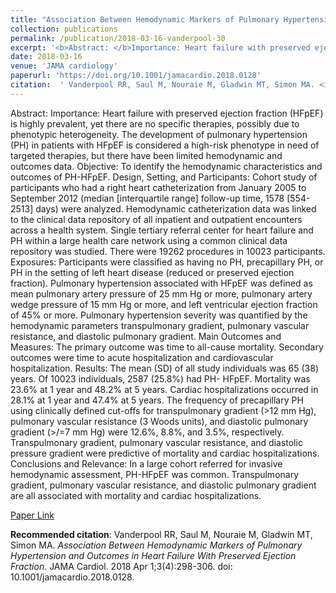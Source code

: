 ```yaml
--- 
title: "Association Between Hemodynamic Markers of Pulmonary Hypertension and Outcomes in Heart Failure With Preserved Ejection Fraction." 
collection: publications 
permalink: /publication/2018-03-16-vanderpool-30 
excerpt: '<b>Abstract: </b>Importance: Heart failure with preserved ejection fraction (HFpEF) is highly prevalent, yet there are no specific therapies, possibly due to phenotypic heterogeneity. The development of pulmonary hypertension (PH) in patients with HFpEF is considered a high-risk phenotype in need of targeted therapies, but there have [...]' 
date: 2018-03-16 
venue: 'JAMA cardiology' 
paperurl: 'https://doi.org/10.1001/jamacardio.2018.0128' 
citation:  ' Vanderpool RR, Saul M, Nouraie M, Gladwin MT, Simon MA. <i>Association Between Hemodynamic Markers of Pulmonary Hypertension and Outcomes in Heart Failure With Preserved Ejection Fraction.</i> JAMA Cardiol. 2018 Apr 1;3(4):298-306. doi: 10.1001/jamacardio.2018.0128.' 
--- 
```

Abstract:  Importance: Heart failure with preserved ejection fraction (HFpEF) is highly prevalent, yet there are no specific therapies, possibly due to phenotypic heterogeneity. The development of pulmonary hypertension (PH) in patients with HFpEF is considered a high-risk phenotype in need of targeted therapies, but there have been limited hemodynamic and outcomes data. Objective: To identify the hemodynamic characteristics and outcomes of PH-HFpEF. Design, Setting, and Participants: Cohort study of participants who had a right heart catheterization from January 2005 to September 2012 (median [interquartile range] follow-up time, 1578 [554-2513] days) were analyzed. Hemodynamic catheterization data was linked to the clinical data repository of all inpatient and outpatient encounters across a health system. Single tertiary referral center for heart failure and PH within a large health care network using a common clinical data repository was studied. There were 19262 procedures in 10023 participants. Exposures: Participants were classified as having no PH, precapillary PH, or PH in the setting of left heart disease (reduced or preserved ejection fraction). Pulmonary hypertension associated with HFpEF was defined as mean pulmonary artery pressure of 25 mm Hg or more, pulmonary artery wedge pressure of 15 mm Hg or more, and left ventricular ejection fraction of 45% or more. Pulmonary hypertension severity was quantified by the hemodynamic parameters transpulmonary gradient, pulmonary vascular resistance, and diastolic pulmonary gradient. Main Outcomes and Measures: The primary outcome was time to all-cause mortality. Secondary outcomes were time to acute hospitalization and cardiovascular hospitalization. Results: The mean (SD) of all study individuals was 65 (38) years. Of 10023 individuals, 2587 (25.8%) had PH- HFpEF. Mortality was 23.6% at 1 year and 48.2% at 5 years. Cardiac hospitalizations occurred in 28.1% at 1 year and 47.4% at 5 years. The frequency of precapillary PH using clinically defined cut-offs for transpulmonary gradient (>12 mm Hg), pulmonary vascular resistance (3 Woods units), and diastolic pulmonary gradient (>/=7 mm Hg) were 12.6%, 8.8%, and 3.5%, respectively. Transpulmonary gradient, pulmonary vascular resistance, and diastolic pressure gradient were predictive of mortality and cardiac hospitalizations. Conclusions and Relevance: In a large cohort referred for invasive hemodynamic assessment, PH-HFpEF was common. Transpulmonary gradient, pulmonary vascular resistance, and diastolic pulmonary gradient are all associated with mortality and cardiac hospitalizations.  
 
[Paper Link](https://doi.org/10.1001/jamacardio.2018.0128) 
 
<b>Recommended citation</b>:  Vanderpool RR, Saul M, Nouraie M, Gladwin MT, Simon MA. <i>Association Between Hemodynamic Markers of Pulmonary Hypertension and Outcomes in Heart Failure With Preserved Ejection Fraction.</i> JAMA Cardiol. 2018 Apr 1;3(4):298-306. doi: 10.1001/jamacardio.2018.0128. 
